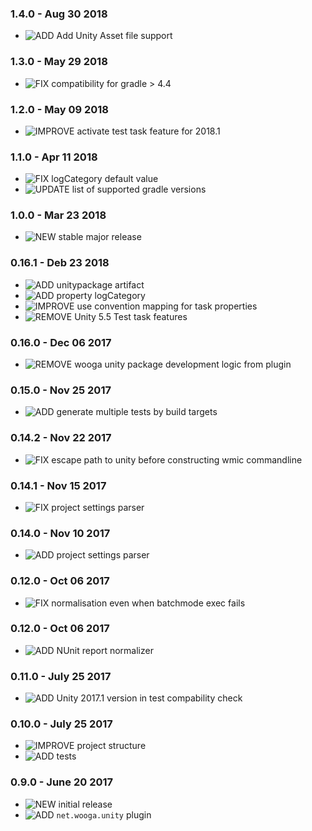 ### 1.4.0 - Aug 30 2018

* ![ADD] Add Unity Asset file support

### 1.3.0 - May 29 2018

* ![FIX] compatibility for gradle > 4.4

### 1.2.0 - May 09 2018

* ![IMPROVE] activate test task feature for 2018.1

### 1.1.0 - Apr 11 2018

* ![FIX] logCategory default value
* ![UPDATE] list of supported gradle versions

### 1.0.0 - Mar 23 2018

* ![NEW] stable major release

### 0.16.1 - Deb 23 2018

* ![ADD] unitypackage artifact
* ![ADD] property logCategory
* ![IMPROVE] use convention mapping for task properties
* ![REMOVE] Unity 5.5 Test task features

### 0.16.0 - Dec 06 2017

* ![REMOVE] wooga unity package development logic from plugin

### 0.15.0 - Nov 25 2017

* ![ADD] generate multiple tests by build targets

### 0.14.2 - Nov 22 2017

* ![FIX] escape path to unity before constructing wmic commandline

### 0.14.1 - Nov 15 2017

* ![FIX] project settings parser

### 0.14.0 - Nov 10 2017

* ![ADD] project settings parser

### 0.12.0 - Oct 06 2017

* ![FIX] normalisation even when batchmode exec fails

### 0.12.0 - Oct 06 2017

* ![ADD] NUnit report normalizer

### 0.11.0 - July 25 2017

* ![ADD] Unity 2017.1 version in test compability check

### 0.10.0 - July 25 2017

* ![IMPROVE] project structure
* ![ADD] tests

### 0.9.0 - June 20 2017

* ![NEW] initial release
* ![ADD] `net.wooga.unity` plugin


<!-- START icon Id's -->

[NEW]:http://atlas-resources.wooga.com/icons/icon_new.svg "New"
[ADD]:http://atlas-resources.wooga.com/icons/icon_add.svg "Add"
[IMPROVE]:http://atlas-resources.wooga.com/icons/icon_improve.svg "IMPROVE"
[CHANGE]:http://atlas-resources.wooga.com/icons/icon_change.svg "Change"
[FIX]:http://atlas-resources.wooga.com/icons/icon_fix.svg "Fix"
[UPDATE]:http://atlas-resources.wooga.com/icons/icon_update.svg "Update"

[BREAK]:http://atlas-resources.wooga.com/icons/icon_break.svg "Break"
[REMOVE]:http://atlas-resources.wooga.com/icons/icon_remove.svg "Remove"
[IOS]:http://atlas-resources.wooga.com/icons/icon_iOS.svg "iOS"
[ANDROID]:http://atlas-resources.wooga.com/icons/icon_android.svg "Android"
[WEBGL]:http://atlas-resources.wooga.com/icons/icon_webGL.svg "Web:GL"

<!-- END icon Id's -->
